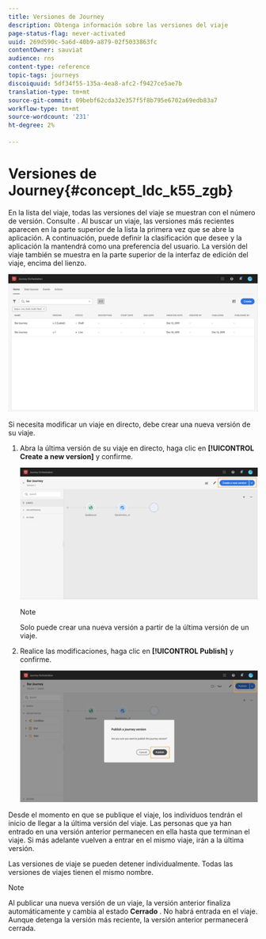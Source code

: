 ```yaml
---
title: Versiones de Journey
description: Obtenga información sobre las versiones del viaje
page-status-flag: never-activated
uuid: 269d590c-5a6d-40b9-a879-02f5033863fc
contentOwner: sauviat
audience: rns
content-type: reference
topic-tags: journeys
discoiquuid: 5df34f55-135a-4ea8-afc2-f9427ce5ae7b
translation-type: tm+mt
source-git-commit: 09bebf62cda32e357f5f8b795e6702a69edb83a7
workflow-type: tm+mt
source-wordcount: '231'
ht-degree: 2%

---
```



# Versiones de Journey{#concept_ldc_k55_zgb}

En la lista del viaje, todas las versiones del viaje se muestran con el número de versión. Consulte [](../building-journeys/using-the-journey-designer.md). Al buscar un viaje, las versiones más recientes aparecen en la parte superior de la lista la primera vez que se abre la aplicación. A continuación, puede definir la clasificación que desee y la aplicación la mantendrá como una preferencia del usuario. La versión del viaje también se muestra en la parte superior de la interfaz de edición del viaje, encima del lienzo.

![](../assets/journeyversions1.png)

Si necesita modificar un viaje en directo, debe crear una nueva versión de su viaje.

1. Abra la última versión de su viaje en directo, haga clic en **[!UICONTROL Create a new version]** y confirme.

   ![](../assets/journeyversions2.png)

   >[!NOTE]
   >
   >Solo puede crear una nueva versión a partir de la última versión de un viaje.

1. Realice las modificaciones, haga clic en **[!UICONTROL Publish]** y confirme.

   ![](../assets/journeyversions3.png)

Desde el momento en que se publique el viaje, los individuos tendrán el inicio de llegar a la última versión del viaje. Las personas que ya han entrado en una versión anterior permanecen en ella hasta que terminan el viaje. Si más adelante vuelven a entrar en el mismo viaje, irán a la última versión.

Las versiones de viaje se pueden detener individualmente. Todas las versiones de viajes tienen el mismo nombre.

>[!NOTE]
>
>Al publicar una nueva versión de un viaje, la versión anterior finaliza automáticamente y cambia al estado **Cerrado** . No habrá entrada en el viaje. Aunque detenga la versión más reciente, la versión anterior permanecerá cerrada.
